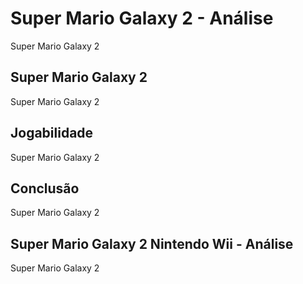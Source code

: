 ---
---

# Super Mario Galaxy 2 - Análise

Super Mario Galaxy 2

## Super Mario Galaxy 2

Super Mario Galaxy 2

## Jogabilidade

Super Mario Galaxy 2

## Conclusão

Super Mario Galaxy 2

## Super Mario Galaxy 2 Nintendo Wii - Análise

Super Mario Galaxy 2
